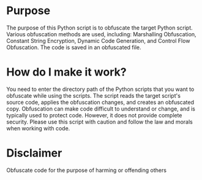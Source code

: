 # Purpose
The purpose of this Python script is to obfuscate the target Python script. Various obfuscation methods are used, including: Marshalling Obfuscation, Constant String Encryption, Dynamic Code Generation, and Control Flow Obfuscation. The code is saved in an obfuscated file.

# How do I make it work?
You need to enter the directory path of the Python scripts that you want to obfuscate while using the scripts. The script reads the target script's source code, applies the obfuscation changes, and creates an obfuscated copy. Obfuscation can make code difficult to understand or change, and is typically used to protect code. However, it does not provide complete security. Please use this script with caution and follow the law and morals when working with code.

# Disclaimer
Obfuscate code for the purpose of harming or offending others 
